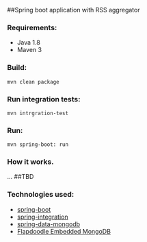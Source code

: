 ##Spring boot application with RSS aggregator

### Requirements:
- Java 1.8
- Maven 3

### Build:
 `mvn clean package`
### Run integration tests:
 `mvn intrgration-test`
### Run:
`mvn spring-boot: run`

### How it works.
...
##TBD

### Technologies used:
- [spring-boot](http://projects.spring.io/spring-boot/)
- [spring-integration](http://projects.spring.io/spring-integration/)
- [spring-data-mongodb](http://projects.spring.io/spring-data-mongodb/)
- [Flapdoodle Embedded MongoDB](http://github.com/flapdoodle-oss/embedmongo.flapdoodle.de)

